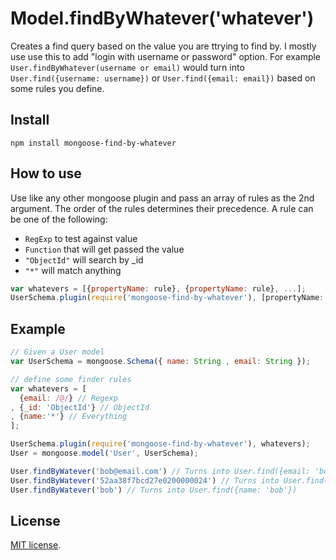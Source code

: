 # Model.findByWhatever('whatever')

Creates a find query based on the value you are ttrying to find by. I mostly use use this to add "login with username or password" option. For example `User.findByWhatever(username or email)` would turn into `User.find({username: username})` or `User.find({email: email})` based on some rules you define.

## Install
```
npm install mongoose-find-by-whatever
```

## How to use
Use like any other mongoose plugin and pass an array of rules as the 2nd argument. The order of the rules determines their precedence. A rule can be one of the following:

- `RegExp` to test against value
- `Function` that will get passed the value
- `"ObjectId"` will search by _id
- `"*"` will match anything

```js
var whatevers = [{propertyName: rule}, {propertyName: rule}, ...];
UserSchema.plugin(require('mongoose-find-by-whatever'), [propertyName: rule]);
```

## Example
```js
// Given a User model
var UserSchema = mongoose.Schema({ name: String , email: String });

// define some finder rules
var whatevers = [
  {email: /@/} // Regexp
, {_id: 'ObjectId'} // ObjectId
, {name:'*'} // Everything
];

UserSchema.plugin(require('mongoose-find-by-whatever'), whatevers);
User = mongoose.model('User', UserSchema);

User.findByWatever('bob@email.com') // Turns into User.find({email: 'bob@email.com'})
User.findByWatever('52aa38f7bcd27e0200000024') // Turns into User.find({_id: '52aa38f7bcd27e0200000024'})
User.findByWatever('bob') // Turns into User.find({name: 'bob'})
```

## License
[MIT license](http://opensource.org/licenses/MIT).
